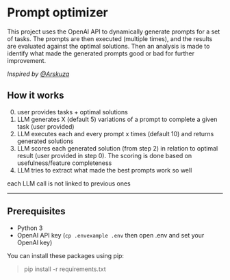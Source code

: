 # Prompt optimizer

This project uses the OpenAI API to dynamically generate prompts for a set of tasks. The prompts are then executed (multiple times), and the results are evaluated against the optimal solutions. Then an analysis is made to identify what made the generated prompts good or bad for further improvement.

*Inspired by [@Arskuza](https://twitter.com/arskuza/status/1700150087811276850)*

## How it works

0. user provides tasks + optimal solutions
1. LLM generates X (default 5) variations of a prompt to complete a given task (user provided)
2. LLM executes each and every prompt x times (default 10) and returns generated solutions
3. LLM scores each generated solution (from step 2) in relation to optimal result (user provided in step 0). The scoring is done based on usefulness/feature completeness
4. LLM tries to extract what made the best prompts work so well

each LLM call is not linked to previous ones

---

## Prerequisites

- Python 3
- OpenAI API key (`cp .envexample .env` then open .env and set your OpenAI key)

You can install these packages using pip:

>pip install -r requirements.txt
